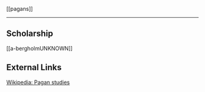 [[pagans]]

---

## Scholarship
[[a-bergholmUNKNOWN]]

## External Links
[Wikipedia: Pagan studies](https://en.wikipedia.org/wiki/Pagan-studies)